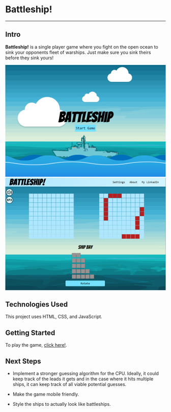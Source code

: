 # Battleship!
---
## Intro

**Battleship!**  is a single player game where you fight on the open ocean to sink your opponents fleet of warships. Just make sure you sink theirs before they sink yours!
<br>
<div id='imgBox'>
    <img class='screenshot' src="./Files/BattleshipScreenshot2.png"/>
    <img class='screenshot' src="./Files/BattleshipScreenshot1.png"/>
</div>

## Technologies Used
This project uses HTML, CSS, and JavaScript. 

## Getting Started
To play the game, [click here!](https://reidwids.github.io/Battleship/).

## Next Steps
- Implement a stronger guessing algorithm for the CPU. Ideally, it could keep track of the leads it gets and in the case where it hits multiple ships, it can keep track of all viable potential guesses. 

- Make the game mobile friendly.

- Style the ships to actually look like battleships.